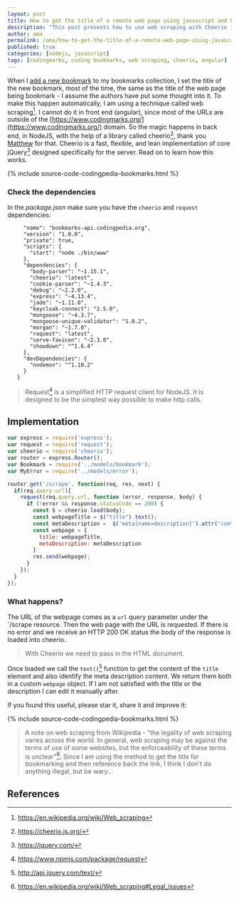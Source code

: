 ```yaml
---
layout: post
title: How to get the title of a remote web page using javascript and NodeJS
description: "This post presents how to use web scraping with Cheerio in a NodeJS backend to retrieve the title and the meta description of a bookmark added in www.codingmarks.org"
author: ama
permalink: /ama/how-to-get-the-title-of-a-remote-web-page-using-javascript-and-nodejs
published: true
categories: [nodejs, javascript]
tags: [codingmarks, coding bookmarks, web scraping, cheerio, angular]
---
```


When I [add a new bookmark](https://youtu.be/bj22xbE5ZiY?t=5m10s) to my bookmarks collection, I set the title of the new bookmark, most of the time, the same as the title of the web page being bookmark -
 I assume the authors have put some thought into it. To make this happen automatically, I am using a technique called web scraping[^1].  I cannot do it in front end (angular), since most of the URLs are outside
   of the [https://www.codingmarks.org/](https://www.codingmarks.org/) domain. So the magic happens in back end, in NodeJS, with the help of a library called cheerio[^2], thank you [Matthew](https://github.com/matthewmueller) for that.
   Cheerio is a fast, flexible, and lean implementation of core jQuery[^3] designed specifically for the server. Read on to learn how this works.

[^1]: <https://en.wikipedia.org/wiki/Web_scraping>
[^2]: <https://cheerio.js.org/>
[^3]: <https://jquery.com/>

{% include source-code-codingpedia-bookmarks.html %}

<!--more-->

### Check the dependencies

In the _package.json_ make sure you have the `cheerio` and `request` dependencies:

```{
     "name": "bookmarks-api.codingpedia.org",
     "version": "1.0.0",
     "private": true,
     "scripts": {
       "start": "node ./bin/www"
     },
     "dependencies": {
       "body-parser": "~1.15.1",
       "cheerio": "latest",
       "cookie-parser": "~1.4.3",
       "debug": "~2.2.0",
       "express": "~4.13.4",
       "jade": "~1.11.0",
       "keycloak-connect": "2.5.0",
       "mongoose": "~4.3.7",
       "mongoose-unique-validator": "1.0.2",
       "morgan": "~1.7.0",
       "request": "latest",
       "serve-favicon": "~2.3.0",
       "showdown": "^1.6.4"
     },
     "devDependencies": {
       "nodemon": "^1.10.2"
     }
   }
```

> Request[^4] is a simplified HTTP request client for NodeJS. It is designed to be the simplest way possible to make http calls.

[^4]: <https://www.npmjs.com/package/request>

## Implementation

```js
var express = require('express');
var request = require('request');
var cheerio = require('cheerio');
var router = express.Router();
var Bookmark = require('../models/bookmark');
var MyError = require('../models/error');

router.get('/scrape', function(req, res, next) {
  if(req.query.url){
    request(req.query.url, function (error, response, body) {
      if (!error && response.statusCode == 200) {
        const $ = cheerio.load(body);
        const webpageTitle = $("title").text();
        const metaDescription =  $('meta[name=description]').attr("content");
        const webpage = {
          title: webpageTitle,
          metaDescription: metaDescription
        }
        res.send(webpage);
      }
    });
  }
});
```

### What happens?

The URL of the webpage comes as a `url` query parameter under the `/scrape resource. Then the web page with the URL is requested.
If there is no error and we receive an <span class="highlight">HTTP 200 OK status</span> the body of the response is loaded into cheerio.

> With Cheerio we need to pass in the HTML document.

Once loaded we call the  `text()`[^5] function to get the content of the `title` element and also identify the meta description content. 
We return them both in a custom `webpage` object. If I am not satisfied with the title or the description I can edit it manually after.

[^5]: <http://api.jquery.com/text/>


If you found this useful, please star it, share it and improve it:

{% include source-code-codingpedia-bookmarks.html %}

> A note on web scraping from Wikipedia - "<span class="highlight">the legality of web scraping varies across the world. In general, web scraping may be against the terms of use of some websites, but the enforceability of these terms is unclear</span>"[^6].
 Since I am using the method to get the title for bookmarking and then reference back the link, Ì think I don't do anything illegal, but be wary...

[^6]: <https://en.wikipedia.org/wiki/Web_scraping#Legal_issues>

## References
